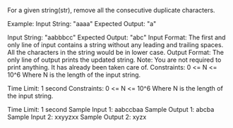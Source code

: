 For a given string(str), remove all the consecutive duplicate characters.

Example:
Input String: "aaaa"
Expected Output: "a"

Input String: "aabbbcc"
Expected Output: "abc"
 Input Format:
The first and only line of input contains a string without any leading and trailing spaces. All the characters in the string would be in lower case.
Output Format:
The only line of output prints the updated string.
Note:
You are not required to print anything. It has already been taken care of.
Constraints:
0 <= N <= 10^6
Where N is the length of the input string.

Time Limit: 1 second
Constraints:
0 <= N <= 10^6
Where N is the length of the input string.

Time Limit: 1 second
Sample Input 1:
aabccbaa
Sample Output 1:
abcba
Sample Input 2:
xxyyzxx
Sample Output 2:
xyzx

